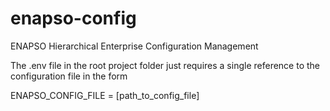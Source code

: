 # enapso-config

ENAPSO Hierarchical Enterprise Configuration Management

The .env file in the root project folder just requires a single reference to the configuration file in the form

ENAPSO_CONFIG_FILE = [path_to_config_file]
